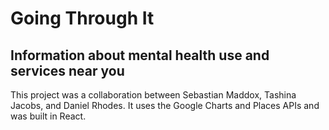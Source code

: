 # Going Through It
## Information about mental health use and services near you

This project was a collaboration between Sebastian Maddox, Tashina Jacobs, and Daniel Rhodes. It uses the Google Charts and Places APIs and was built in React.
